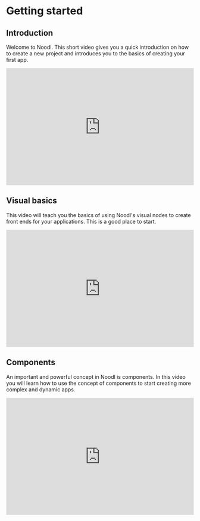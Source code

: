 # Getting started

## Introduction

Welcome to Noodl. This short video gives you a quick introduction on how to create a new project and introduces you to the basics of creating your first app.

<div style="padding:62.5% 0 0 0;position:relative;"><iframe src="https://player.vimeo.com/video/333294272" style="position:absolute;top:0;left:0;width:100%;height:100%;" frameborder="0" allow="autoplay; fullscreen" allowfullscreen></iframe></div>

## Visual basics

This video will teach you the basics of using Noodl's visual nodes to create front ends for your applications. This is a good place to start.

<div style="padding:62.5% 0 0 0;position:relative;"><iframe src="https://player.vimeo.com/video/333294311" style="position:absolute;top:0;left:0;width:100%;height:100%;" frameborder="0" allow="autoplay; fullscreen" allowfullscreen></iframe></div><script src="https://player.vimeo.com/api/player.js"></script>

## Components

An important and powerful concept in Noodl is components. In this video you will learn how to use the concept of components to start creating more complex and dynamic apps.

<div style="padding:62.5% 0 0 0;position:relative;"><iframe src="https://player.vimeo.com/video/333294342" style="position:absolute;top:0;left:0;width:100%;height:100%;" frameborder="0" allow="autoplay; fullscreen" allowfullscreen></iframe></div><script src="https://player.vimeo.com/api/player.js"></script>
